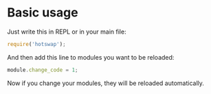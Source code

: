 # Basic usage

Just write this in REPL or in your main file:
```javascript
require('hotswap');
```

And then add this line to modules you want to be reloaded:
```javascript
module.change_code = 1;
```

Now if you change your modules, they will be reloaded automatically.

